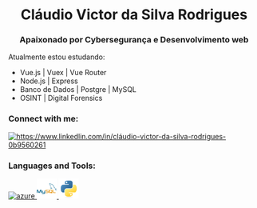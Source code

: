 <h1 align="center">Cláudio Victor da Silva Rodrigues</h1>
<h3 align="center">Apaixonado por Cybersegurança e Desenvolvimento web</h3>

Atualmente estou estudando:
- Vue.js | Vuex | Vue Router
- Node.js | Express
- Banco de Dados | Postgre | MySQL
- OSINT | Digital Forensics

<h3 align="left">Connect with me:</h3>
<p align="left">
<a href="https://linkedin.com/in/https://www.linkedlin.com/in/cláudio-victor-da-silva-rodrigues-0b9560261" target="blank"><img align="center" src="https://raw.githubusercontent.com/rahuldkjain/github-profile-readme-generator/master/src/images/icons/Social/linked-in-alt.svg" alt="https://www.linkedlin.com/in/cláudio-victor-da-silva-rodrigues-0b9560261" height="30" width="40" /></a>
</p>

<h3 align="left">Languages and Tools:</h3>
<p align="left"> <a href="https://azure.microsoft.com/en-in/" target="_blank" rel="noreferrer"> <img src="https://www.vectorlogo.zone/logos/microsoft_azure/microsoft_azure-icon.svg" alt="azure" width="40" height="40"/> </a> <a href="https://www.mysql.com/" target="_blank" rel="noreferrer"> <img src="https://raw.githubusercontent.com/devicons/devicon/master/icons/mysql/mysql-original-wordmark.svg" alt="mysql" width="40" height="40"/> </a> <a href="https://www.python.org" target="_blank" rel="noreferrer"> <img src="https://raw.githubusercontent.com/devicons/devicon/master/icons/python/python-original.svg" alt="python" width="40" height="40"/> </a> </p>
